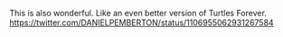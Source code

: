 This is also wonderful. Like an even better version of Turtles Forever. https://twitter.com/DANIELPEMBERTON/status/1106955062931267584